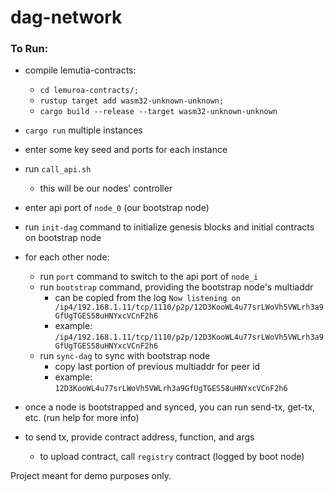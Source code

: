 # dag-network

### To Run:
- compile lemutia-contracts:
  - `cd lemuroa-contracts/;`
  - `rustup target add wasm32-unknown-unknown;`
  - `cargo build --release --target wasm32-unknown-unknown` 

- `cargo run` multiple instances
- enter some key seed and ports for each instance
- run `call_api.sh`
  - this will be our nodes' controller
- enter api port of `node_0` (our bootstrap node)
- run `init-dag` command to initialize genesis blocks and initial contracts on bootstrap node
- for each other node:
  - run `port` command to switch to the api port of `node_i`
  - run `bootstrap` command, providing the bootstrap node's multiaddr
    - can be copied from the log `Now listening on /ip4/192.168.1.11/tcp/1110/p2p/12D3KooWL4u77srLWoVh5VWLrh3a9GfUgTGES58uHNYxcVCnF2h6`
    - example: `/ip4/192.168.1.11/tcp/1110/p2p/12D3KooWL4u77srLWoVh5VWLrh3a9GfUgTGES58uHNYxcVCnF2h6`
  - run `sync-dag` to sync with bootstrap node
    - copy last portion of previous multiaddr for peer id 
    - example: `12D3KooWL4u77srLWoVh5VWLrh3a9GfUgTGES58uHNYxcVCnF2h6`

- once a node is bootstrapped and synced, you can run send-tx, get-tx, etc. (run help for more info)
- to send tx, provide contract address, function, and args
  - to upload contract, call `registry` contract (logged by boot node)

Project meant for demo purposes only.
